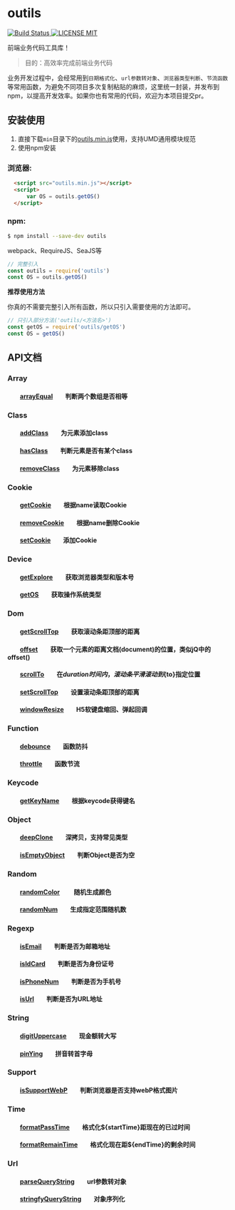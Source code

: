 # outils

[![Build Status](https://travis-ci.org/devil5986/outils.svg?branch=master) ![LICENSE MIT](https://img.shields.io/npm/l/express.svg)](https://www.npmjs.com/package/outils) 

 
前端业务代码工具库！  

> 目的：高效率完成前端业务代码

业务开发过程中，会经常用到`日期格式化`、`url参数转对象`、`浏览器类型判断`、`节流函数`等常用函数，为避免不同项目多次复制粘贴的麻烦，这里统一封装，并发布到npm，以提高开发效率。如果你也有常用的代码，欢迎为本项目提交pr。

## 安装使用

1. 直接下载`min`目录下的[outils.min.js](https://github.com/devil5986/outils/blob/master/min/outils.min.js)使用，支持UMD通用模块规范  
2. 使用npm安装

### 浏览器:
``` html
  <script src="outils.min.js"></script>
  <script>
      var OS = outils.getOS()
  </script>
```

### npm:
``` bash
$ npm install --save-dev outils
```

webpack、RequireJS、SeaJS等

``` javascript
// 完整引入
const outils = require('outils')
const OS = outils.getOS()
```

**推荐使用方法**  

你真的不需要完整引入所有函数，所以只引入需要使用的方法即可。
``` javascript
// 只引入部分方法('outils/<方法名>')
const getOS = require('outils/getOS')
const OS = getOS()
```
## API文档

### Array  
#### &emsp;&emsp;[arrayEqual][arrayEqual]&emsp;&emsp;判断两个数组是否相等 

### Class
#### &emsp;&emsp;[addClass][addClass]&emsp;&emsp;为元素添加class  
#### &emsp;&emsp;[hasClass][hasClass]&emsp;&emsp;判断元素是否有某个class  
#### &emsp;&emsp;[removeClass][removeClass]&emsp;&emsp;为元素移除class  

### Cookie 
#### &emsp;&emsp;[getCookie][getCookie]&emsp;&emsp;根据name读取Cookie  
#### &emsp;&emsp;[removeCookie][removeCookie]&emsp;&emsp;根据name删除Cookie
#### &emsp;&emsp;[setCookie][setCookie]&emsp;&emsp;添加Cookie 

### Device  
#### &emsp;&emsp;[getExplore][getExplore]&emsp;&emsp;获取浏览器类型和版本号  
#### &emsp;&emsp;[getOS][getOS]&emsp;&emsp;获取操作系统类型

### Dom  
#### &emsp;&emsp;[getScrollTop][getScrollTop]&emsp;&emsp;获取滚动条距顶部的距离
#### &emsp;&emsp;[offset][offset]&emsp;&emsp;获取一个元素的距离文档(document)的位置，类似jQ中的offset()
#### &emsp;&emsp;[scrollTo][scrollTo]&emsp;&emsp;在${duration}时间内，滚动条平滑滚动到${to}指定位置
#### &emsp;&emsp;[setScrollTop][setScrollTop]&emsp;&emsp;设置滚动条距顶部的距离
#### &emsp;&emsp;[windowResize][windowResize]&emsp;&emsp;H5软键盘缩回、弹起回调

### Function  
#### &emsp;&emsp;[debounce][debounce]&emsp;&emsp;函数防抖   
#### &emsp;&emsp;[throttle][throttle]&emsp;&emsp;函数节流   

### Keycode  
#### &emsp;&emsp;[getKeyName][getKeyName]&emsp;&emsp;根据keycode获得键名 

### Object  
#### &emsp;&emsp;[deepClone][deepClone]&emsp;&emsp;深拷贝，支持常见类型
#### &emsp;&emsp;[isEmptyObject][isEmptyObject]&emsp;&emsp;判断Object是否为空

### Random  
#### &emsp;&emsp;[randomColor][randomColor] &emsp;&emsp;随机生成颜色
#### &emsp;&emsp;[randomNum][randomNum]&emsp;&emsp;生成指定范围随机数 

### Regexp  
#### &emsp;&emsp;[isEmail][isEmail]&emsp;&emsp;判断是否为邮箱地址 
#### &emsp;&emsp;[isIdCard][isIdCard]&emsp;&emsp;判断是否为身份证号
#### &emsp;&emsp;[isPhoneNum][isPhoneNum]&emsp;&emsp;判断是否为手机号  
#### &emsp;&emsp;[isUrl][isUrl]&emsp;&emsp;判断是否为URL地址

### String  
#### &emsp;&emsp;[digitUppercase][digitUppercase]&emsp;&emsp;现金额转大写
#### &emsp;&emsp;[pinYing][pinYing]&emsp;&emsp;拼音转首字母

### Support  
#### &emsp;&emsp;[isSupportWebP][isSupportWebP]&emsp;&emsp;判断浏览器是否支持webP格式图片
#### 

### Time  
#### &emsp;&emsp;[formatPassTime][formatPassTime]&emsp;&emsp;格式化${startTime}距现在的已过时间
#### &emsp;&emsp;[formatRemainTime][formatRemainTime]&emsp;&emsp;格式化现在距${endTime}的剩余时间

### Url
#### &emsp;&emsp;[parseQueryString][parseQueryString]&emsp;&emsp;url参数转对象
#### &emsp;&emsp;[stringfyQueryString][stringfyQueryString]&emsp;&emsp;对象序列化

[arrayEqual]:https://github.com/devil5986/outils/blob/master/src/array/arrayEqual.js

[addClass]:https://github.com/devil5986/outils/blob/master/src/class/addClass.js
[hasClass]:https://github.com/devil5986/outils/blob/master/src/class/hasClass.js
[removeClass]:https://github.com/devil5986/outils/blob/master/src/class/removeClass.js

[getCookie]:https://github.com/devil5986/outils/blob/master/src/cookie/getCookie.js
[removeCookie]:https://github.com/devil5986/outils/blob/master/src/cookie/removeCookie.js
[setCookie]:https://github.com/devil5986/outils/blob/master/src/cookie/setCookie.js

[getExplore]:https://github.com/devil5986/outils/blob/master/src/device/getExplore.js
[getOS]:https://github.com/devil5986/outils/blob/master/src/device/getOS.js

[getScrollTop]:https://github.com/devil5986/outils/blob/master/src/dom/getScrollTop.js
[offset]:https://github.com/devil5986/outils/blob/master/src/dom/offset.js
[scrollTo]:https://github.com/devil5986/outils/blob/master/src/dom/scrollTo.js
[setScrollTop]:https://github.com/devil5986/outils/blob/master/src/dom/setScrollTop.js
[windowResize]:https://github.com/devil5986/outils/blob/master/src/dom/windowResize.js

[debounce]:https://github.com/devil5986/outils/blob/master/src/function/debounce.js
[throttle]:https://github.com/devil5986/outils/blob/master/src/function/throttle.js

[getKeyName]:https://github.com/devil5986/outils/blob/master/src/keycode/getKeyName.js

[deepClone]:https://github.com/devil5986/outils/blob/master/src/object/deepClone.js
[isEmptyObject]:https://github.com/devil5986/outils/blob/master/src/object/isEmptyObject.js

[randomColor]:https://github.com/devil5986/outils/blob/master/src/random/randomColor.js
[randomNum]:https://github.com/devil5986/outils/blob/master/src/random/randomNum.js

[isEmail]:https://github.com/devil5986/outils/blob/master/src/regexp/isEmail.js
[isIdCard]:https://github.com/devil5986/outils/blob/master/src/regexp/isIdCard.js
[isPhoneNum]:https://github.com/devil5986/outils/blob/master/src/regexp/isPhoneNum.js
[isUrl]:https://github.com/devil5986/outils/blob/master/src/regexp/isUrl.js

[digitUppercase]:https://github.com/devil5986/outils/blob/master/src/string/digitUppercase.js
[pinYing]:https://github.com/devil5986/outils/blob/master/src/string/pinYing.js

[isSupportWebP]:https://github.com/devil5986/outils/blob/master/src/support/isSupportWebP.js

[formatPassTime]:https://github.com/devil5986/outils/blob/master/src/time/formatPassTime.js
[formatRemainTime]:https://github.com/devil5986/outils/blob/master/src/time/formatRemainTime.js

[parseQueryString]:https://github.com/devil5986/outils/blob/master/src/url/parseQueryString.js
[stringfyQueryString]:https://github.com/devil5986/outils/blob/master/src/url/stringfyQueryString.js
